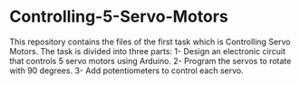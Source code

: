 # Controlling-5-Servo-Motors
This repository contains the files of the first task which is Controlling Servo Motors. The task is divided into three parts:
1- Design an electronic circuit that controls 5 servo motors using Arduino.
2- Program the servos to rotate with 90 degrees.
3- Add potentiometers to control each servo.
